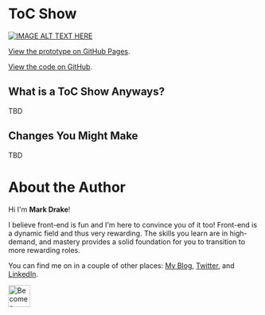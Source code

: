# ToC Show

[![IMAGE ALT TEXT HERE](https://img.youtube.com/vi/4Ol6aXGBWME/0.jpg)](https://www.youtube.com/watch?v=4Ol6aXGBWME)

[View the prototype on GitHub Pages](https://markadrake.github.io/web-ui-sequenced-content/src/dynamic-type/dynamic-type.html).

[View the code on GitHub](https://github.com/markadrake/web-ui-sequenced-content/tree/master/src/dynamic-type).

## What is a ToC Show Anyways?

TBD

## Changes You Might Make

TBD

# About the Author

Hi I'm **Mark Drake**!

I believe front-end is fun and I'm here to convince you of it too! Front-end is a dynamic field and thus very rewarding. The skills you learn are in high-demand, and mastery provides a solid foundation for you to transition to more rewarding roles.

You can find me on in a couple of other places: [My Blog](https://markadrake.com), [Twitter](https://twitter.com/themarkdrake), and [LinkedIn](https://www.linkedin.com/in/markadrake/).

<a href="https://www.patreon.com/bePatron?u=9173582"><img src="https://c5.patreon.com/external/logo/become_a_patron_button@2x.png" alt="Become a Patreon" height="44" /></a>